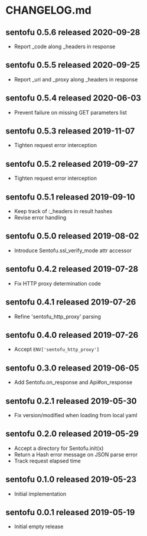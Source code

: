 
# CHANGELOG.md


## sentofu 0.5.6  released 2020-09-28

* Report _code along _headers in response


## sentofu 0.5.5  released 2020-09-25

* Report _uri and _proxy along _headers in response


## sentofu 0.5.4  released 2020-06-03

* Prevent failure on missing GET parameters list


## sentofu 0.5.3  released 2019-11-07

* Tighten request error interception


## sentofu 0.5.2  released 2019-09-27

* Tighten request error interception


## sentofu 0.5.1  released 2019-09-10

* Keep track of :_headers in result hashes
* Revise error handling


## sentofu 0.5.0  released 2019-08-02

* Introduce Sentofu.ssl_verify_mode attr accessor


## sentofu 0.4.2  released 2019-07-28

* Fix HTTP proxy determination code


## sentofu 0.4.1  released 2019-07-26

* Refine 'sentofu_http_proxy' parsing


## sentofu 0.4.0  released 2019-07-26

* Accept `ENV['sentofu_http_proxy']`


## sentofu 0.3.0  released 2019-06-05

* Add Sentofu.on_response and Api#on_response


## sentofu 0.2.1  released 2019-05-30

* Fix version/modified when loading from local yaml


## sentofu 0.2.0  released 2019-05-29

* Accept a directory for Sentofu.init(x)
* Return a Hash error message on JSON parse error
* Track request elapsed time


## sentofu 0.1.0  released 2019-05-23

* Initial implementation


## sentofu 0.0.1  released 2019-05-19

* Initial empty release

